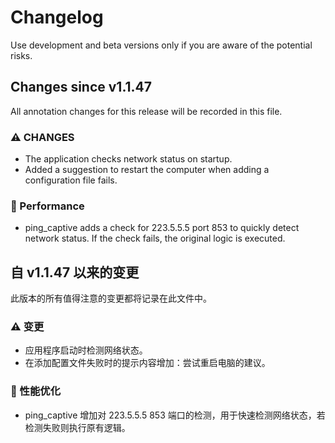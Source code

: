 # Changelog
Use development and beta versions only if you are aware of the potential risks.

## Changes since v1.1.47
All annotation changes for this release will be recorded in this file.


### ⚠ CHANGES
- The application checks network status on startup.
- Added a suggestion to restart the computer when adding a configuration file fails.

### 🔨 Performance
- ping_captive adds a check for 223.5.5.5 port 853 to quickly detect network status. If the check fails, the original logic is executed.


## 自 v1.1.47 以来的变更

此版本的所有值得注意的变更都将记录在此文件中。


### ⚠ 变更
- 应用程序启动时检测网络状态。
- 在添加配置文件失败时的提示内容增加：尝试重启电脑的建议。

### 🔨 性能优化
- ping_captive 增加对 223.5.5.5 853 端口的检测，用于快速检测网络状态，若检测失败则执行原有逻辑。